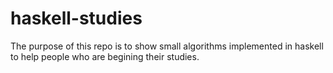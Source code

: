 # haskell-studies
The purpose of this repo is to show small algorithms implemented in haskell to help people who are begining their studies.
